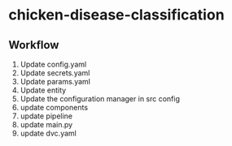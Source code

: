 # chicken-disease-classification

## Workflow

1. Update config.yaml
2. Update secrets.yaml
3. Update params.yaml
4. Update entity
5. Update the configuration manager in src config
6. update components
7. update pipeline 
8. update main.py
9. update dvc.yaml